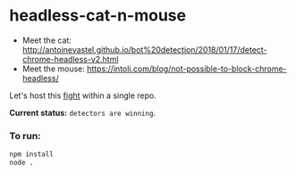 # headless-cat-n-mouse

* Meet the cat: http://antoinevastel.github.io/bot%20detection/2018/01/17/detect-chrome-headless-v2.html
* Meet the mouse: https://intoli.com/blog/not-possible-to-block-chrome-headless/

Let's host this [fight](https://news.ycombinator.com/item?id=16179602) within a single repo.

**Current status:** `detectors are winning`.

### To run:
```sh
npm install
node .
```